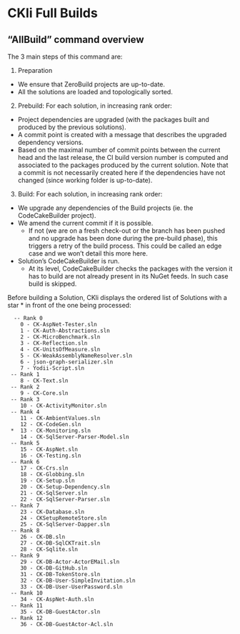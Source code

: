 # CKli Full Builds
## “AllBuild” command overview 
The 3 main steps of this command are:  
1. Preparation   
  * We ensure that ZeroBuild projects are up-to-date.  
  * All the solutions are loaded and topologically sorted.
2. Prebuild: For each solution, in increasing rank order: 
  * Project dependencies are upgraded (with the packages built and produced by the previous solutions).   
  * A commit point is created with a message that describes the upgraded dependency versions.   
  * Based on the maximal number of commit points between the current head and the last release, the CI build     version number is computed and associated to the packages produced by the current solution. Note that a commit is not necessarily created here if the dependencies have not changed (since working folder is up-to-date).
3. Build: For each solution, in increasing rank order:
  * We upgrade any dependencies of the Build projects (ie. the CodeCakeBuilder project).
  * We amend the current commit if it is possible.
    * If not (we are on a fresh check-out or the branch has been pushed and no upgrade has been done during the pre-build phase), this triggers a retry of the build process. This could be called an edge case and we won’t detail this more here.
  * Solution’s CodeCakeBuilder is run. 
    * At its level, CodeCakeBuilder checks the packages with the version it has to build are not already present in its NuGet feeds. In such case build is skipped. 
 
Before building a Solution, CKli displays the ordered list of Solutions with a star * in front of the one being processed: 
```log
  -- Rank 0
    0 - CK-AspNet-Tester.sln
    1 - CK-Auth-Abstractions.sln
    2 - CK-MicroBenchmark.sln
    3 - CK-Reflection.sln
    4 - CK-UnitsOfMeasure.sln
    5 - CK-WeakAssemblyNameResolver.sln
    6 - json-graph-serializer.sln
    7 - Yodii-Script.sln
 -- Rank 1
    8 - CK-Text.sln
 -- Rank 2
    9 - CK-Core.sln
 -- Rank 3
    10 - CK-ActivityMonitor.sln
 -- Rank 4
    11 - CK-AmbientValues.sln
    12 - CK-CodeGen.sln
 *  13 - CK-Monitoring.sln
    14 - CK-SqlServer-Parser-Model.sln
 -- Rank 5
    15 - CK-AspNet.sln
    16 - CK-Testing.sln
 -- Rank 6
    17 - CK-Crs.sln
    18 - CK-Globbing.sln
    19 - CK-Setup.sln
    20 - CK-Setup-Dependency.sln
    21 - CK-SqlServer.sln
    22 - CK-SqlServer-Parser.sln
 -- Rank 7
    23 - CK-Database.sln
    24 - CKSetupRemoteStore.sln
    25 - CK-SqlServer-Dapper.sln
 -- Rank 8
    26 - CK-DB.sln
    27 - CK-DB-SqlCKTrait.sln
    28 - CK-Sqlite.sln
 -- Rank 9
    29 - CK-DB-Actor-ActorEMail.sln
    30 - CK-DB-GitHub.sln
    31 - CK-DB-TokenStore.sln
    32 - CK-DB-User-SimpleInvitation.sln
    33 - CK-DB-User-UserPassword.sln
 -- Rank 10
    34 - CK-AspNet-Auth.sln
 -- Rank 11
    35 - CK-DB-GuestActor.sln
 -- Rank 12
    36 - CK-DB-GuestActor-Acl.sln
```

